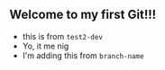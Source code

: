 ## Welcome to my first Git!!!

- this is from `test2-dev`
- Yo, it me nig
- I'm adding this from `branch-name`

